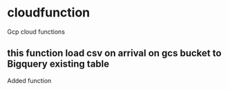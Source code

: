 # cloudfunction
Gcp cloud functions

## this function load csv on arrival on gcs bucket to Bigquery existing table

Added function
